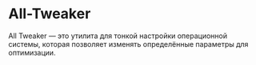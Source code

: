 # All-Tweaker
All Tweaker — это утилита для тонкой настройки операционной системы, которая позволяет изменять определённые параметры для оптимизации.
